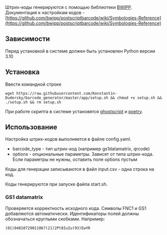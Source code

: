 Штрих-коды генерируются с помощью библиотеки [BWIPP](https://github.com/bwipp/postscriptbarcode). Документация к настройкам кодов - [https://github.com/bwipp/postscriptbarcode/wiki/Symbologies-Reference](https://github.com/bwipp/postscriptbarcode/wiki/Symbologies-Reference)

## Зависимости

Перед установкой в системе должен быть установлен Python версии 3.10

## Установка

Ввести командной строке

    wget https://raw.githubusercontent.com/Konstantin-Dudersky/barcode_generator/master/app/setup.sh && chmod +x setup.sh && ./setup.sh && rm setup.sh

При работе скрипта в системе установятся [ghostscript](https://www.ghostscript.com/) и [poetry](https://python-poetry.org/).

## Использование

Настройка штрих-кодов выполняется в файле config.yaml. 

- barcode_type - тип штрих-код (например gs1datamatrix, qrcode)
- options - опциональные параметры. Зависят от типа штрих-кода. Если параметры не нужны, оставить поле options пустым

Коды для генерации записываются в файл input.csv - одна строка на код.

Коды генерируются при запуске файла start.sh.

### GS1 datamatrix

Проверяется корректность исходного кода. Символы FNC1 и GS1 добавляются автоматически. Идентификаторы полей должны обозначаться круглыми скобками. Например:

    (01)04810729011067(21)2Pt8IuIu(93)EwYR